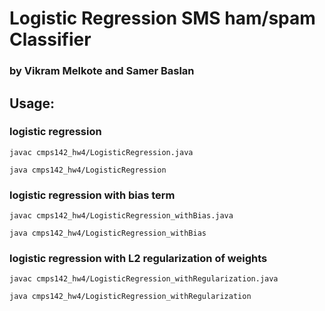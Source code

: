 # Logistic Regression SMS ham/spam Classifier
### by Vikram Melkote and Samer Baslan


## Usage:


### logistic regression
`javac cmps142_hw4/LogisticRegression.java`

`java cmps142_hw4/LogisticRegression` 


### logistic regression with bias term
`javac cmps142_hw4/LogisticRegression_withBias.java` 

`java cmps142_hw4/LogisticRegression_withBias`


### logistic regression with L2 regularization of weights
`javac cmps142_hw4/LogisticRegression_withRegularization.java`

`java cmps142_hw4/LogisticRegression_withRegularization`
